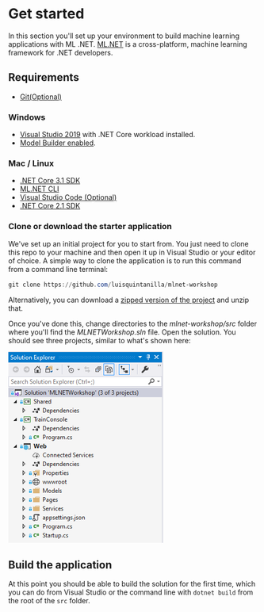 # Get started

In this section you'll set up your environment to build machine learning applications with ML .NET. [ML.NET](https://dot.net/ml) is a cross-platform, machine learning framework for .NET developers.

## Requirements

- [Git(Optional)](https://git-scm.com/)

### Windows

- [Visual Studio 2019](https://visualstudio.microsoft.com/vs/) with .NET Core workload installed.
- [Model Builder enabled](https://github.com/dotnet/machinelearning-modelbuilder/issues/757#issuecomment-631665947).

### Mac / Linux

- [.NET Core 3.1 SDK](https://dotnet.microsoft.com/download/dotnet-core/3.1)
- [ML.NET CLI](https://www.nuget.org/packages/MLNet/)
- [Visual Studio Code (Optional)](https://code.visualstudio.com/Download)
- [.NET Core 2.1 SDK](https://aka.ms/download-netcore-21)

### Clone or download the starter application

We've set up an initial project for you to start from. You just need to clone this repo to your machine and then open it up in Visual Studio or your editor of choice. A simple way to clone the application is to run this command from a command line terminal:

```powershell
git clone https://github.com/luisquintanilla/mlnet-workshop
```

Alternatively, you can download a [zipped version of the project](https://github.com/luisquintanilla/mlnet-workshop/archive/master.zip) and unzip that.

Once you've done this, change directories to the *mlnet-workshop/src* folder where you'll find the *MLNETWorkshop.sln* file. Open the solution. You should see three projects, similar to what's shown here:

![](./media/project-structure.png)

<!-- ![solution explorer](https://user-images.githubusercontent.com/782127/82521002-7e01d080-9af3-11ea-85bf-a2c5c7da7b4d.png) -->

## Build the application

At this point you should be able to build the solution for the first time, which you can do from Visual Studio or the command line with `dotnet build` from the root of the `src` folder.
